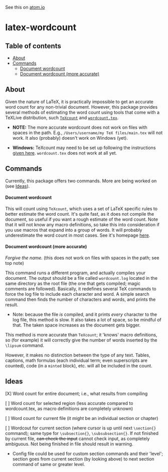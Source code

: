 See this on [atom.io](https://atom.io/packages/latex-wordcount)

# latex-wordcount

## Table of contents
- [About](#about)
- [Commands](#commands)
  - [Document wordcount](#document-wordcount)
  - [Document wordcount (more accurate)](#document-wordcount-more-accurate)


## About
Given the nature of LaTeX, it is practically impossible to get an accurate word count for any non-trivial document. However, this package provides several methods of estimating the word count using tools that come with a TeXLive distribution, such [`TeXcount`](http://app.uio.no/ifi/texcount/) and [`wordcount.tex`](https://ctan.org/pkg/wordcount).

- **NOTE:** The more accurate wordcount does not work on files with spaces in the path. E.g., `/Users/username/my TeX files/main.tex` will not work. It also (probably) doesn't work on Windows (yet).

- **Windows:** TeXcount may need to be set up following the instructions [given here](http://app.uio.no/ifi/texcount/faq.html). `wordcount.tex` does not work at all yet.

## Commands
Currently, this package offers two commands. More are being worked on (see [Ideas](#ideas)).

#### Document wordcount
This will count using `TeXcount`, which uses a set of LaTeX specific rules to better estimate the word count. It's quite fast, as it does not compile the document, so useful if you want a rough estimate of the word count. Note that it will not know any macro definitions, so take this into consideration if you use macros that expand into a group of words. It will probably underestimate the word count in most cases. See it's homepage [here](http://app.uio.no/ifi/texcount/).

#### Document wordcount (more accurate)
_Forgive the name._ (this does not work on files with spaces in the path; see top note)

This command runs a different program, and actually compiles your document. The output should be a file called `wordcount.log` located in the same directory as the root file (the one that gets compiled; magic comments are followed). Basically, it redefines several TeX commands to force the log file to include each character and word. A simple search command then finds the number of characters and words, and prints the result.
  - Note: because the file _is_ compiled, and it prints _every_ character to the log file, this method is slow. It also takes a lot of space, so be mindful of that. The taken space increases as the document gets bigger.

This method is more accurate than `TeXcount`; it 'knows' macro definitions, so (for example) it will correctly give the number of words inserted by the `\lipsum` command.

However, it makes no distinction between the type of any text. Tables, captions, math formulas (each individual term; even superscripts are counted), code (in a `minted` block), etc. will all be included in the count.


## Ideas
[X] Word count for entire document; i.e., what results from compiling

[ ] Word count for selected region (less accurate compared to wordcount.tex, as macro definitions are completely unknown)

[ ] Word count for current file (it might be an individual section or chapter)

[ ] Wordcout for current section (where cursor is up until next `\section{}` command); same type for `\subsection{}`, `\subsubsection{}`. If not finished by current file, ~~can check the input~~ cannot check input, as completely ambiguous. Not being finished in file should result in warning.

  - Config file could be used for custom section commands and their 'level'; section goes from current section (by looking above) to next section command of same or greater level.
